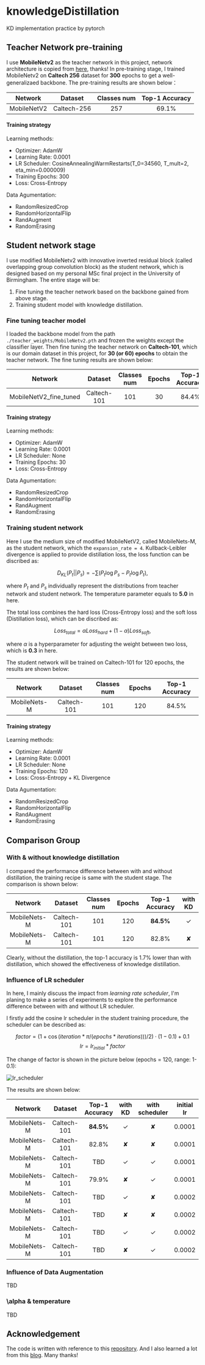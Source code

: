 # knowledgeDistillation

KD implementation practice by pytorch

## Teacher Network pre-training

I use **MobileNetv2** as the teacher network in this project, network architecture is copied from [here](https://github.com/WZMIAOMIAO/deep-learning-for-image-processing/blob/master/pytorch_classification/Test6_mobilenet/model_v2.py), thanks! 
In pre-training stage, I trained MobileNetv2 on **Caltech 256** dataset for **300** epochs to get a 
well-generalizaed backbone. The pre-training results are shown below：

|Network|Dataset|Classes num|Top-1 Accuracy|
|:-----:|:-----:|:-----:|:-----:|
|MobileNetV2|Caltech-256|257|69.1%|

#### Training strategy

Learning methods:
- Optimizer: AdamW
- Learning Rate: 0.0001
- LR Scheduler: CosineAnnealingWarmRestarts(T_0=34560, T_mult=2, eta_min=0.000009)
- Training Epochs: 300
- Loss: Cross-Entropy


Data Agumentation:
- RandomResizedCrop
- RandomHorizontalFlip
- RandAugment
- RandomErasing

## Student network stage

I use modified MobileNetv2 with innovative inverted residual block (called overlapping group convolution 
block) as the student network, which is designed based on my personal MSc final project in the University of 
Birmingham. The entire stage will be: 

1. Fine tuning the teacher network based on the backbone gained from above stage. 
2. Training student model with knowledge distillation. 

### Fine tuning teacher model

I loaded the backbone model from the path `./teacher_weights/MobileNetv2.pth` and frozen the weights 
except the classifier layer. Then fine tuning the teacher network on **Caltech-101**, which is our domain 
dataset in this project, for **30 (or 60) epochs** to obtain the teacher network. The fine tuning results are 
shown below:

|Network|Dataset|Classes num|Epochs|Top-1 Accuracy|
|:-----:|:-----:|:-----:|:-----:|:-----:|
|MobileNetV2_fine_tuned|Caltech-101|101|30|84.4%|

#### Training strategy

Learning methods:
- Optimizer: AdamW
- Learning Rate: 0.0001
- LR Scheduler: None
- Training Epochs: 30
- Loss: Cross-Entropy

Data Agumentation:
- RandomResizedCrop
- RandomHorizontalFlip
- RandAugment
- RandomErasing

### Training student network

Here I use the medium size of modified MobileNetV2, called MobileNets-M, as the student network, which 
the `expansion_rate = 4`. Kullback-Leibler divergence is applied to provide distillation loss, the loss function 
can be discribed as:

$$D_{KL}(P_t||P_s) = -\sum (P_t\log P_s-P_t\log P_t),$$

where $P_t$ and $P_s$ individually represent the distributions from teacher network and student network. 
The temperature parameter equals to **5.0** in here. 

The total loss combines the hard loss (Cross-Entropy loss) and the soft loss (Distillation loss), which can be 
discribed as:

$$ Loss_{total} = \alpha Loss_{hard} + (1- \alpha) Loss_{soft},$$

where $\alpha$ is a hyperparameter for adjusting the weight between two loss, which is **0.3** in here. 

The student network will be trained on Caltech-101 for 120 epochs, the results are shown below:

|Network|Dataset|Classes num|Epochs|Top-1 Accuracy|
|:-----:|:-----:|:-----:|:-----:|:-----:|
|MobileNets-M|Caltech-101|101|120|84.5%|

#### Training strategy

Learning methods:
- Optimizer: AdamW
- Learning Rate: 0.0001
- LR Scheduler: None
- Training Epochs: 120
- Loss: Cross-Entropy + KL Divergence 

Data Agumentation:
- RandomResizedCrop
- RandomHorizontalFlip
- RandAugment
- RandomErasing

## Comparison Group

### With & without knowledge distillation 

I compared the performance difference between with and without distillation, the training recipe is same 
with the student stage. The comparison is shown below:

|Network|Dataset|Classes num|Epochs|Top-1 Accuracy|with KD|
|:-----:|:-----:|:-----:|:-----:|:-----:|:-----:|
|MobileNets-M|Caltech-101|101|120|**84.5%**|&#10003;|
|MobileNets-M|Caltech-101|101|120|82.8%|&#10008;|

Clearly, without the distillation, the top-1 accuracy is 1.7% lower than with distillation, which showed the 
effectiveness of knowledge distillation. 

### Influence of LR scheduler

In here, I mainly discuss the impact from *learning rate scheduler*, I'm planing to make a series of experiments
to explore the performance difference between with and without LR scheduler.

I firstly add the cosine lr scheduler in the student training procedure, the scheduler can be described as: 

$$factor = (1 + \cos(iteration * \pi / (epochs * iterations))) / 2) \cdot (1 - 0.1) + 0.1$$
$$lr = lr_{initial}*factor$$

The change of factor is shown in the picture below (epochs = 120, range: 1-0.1):

![lr_scheduler](.\\imgs\\lr_scheduler.png)

The results are shown below:

|Network|Dataset|Top-1 Accuracy|with KD|with scheduler|initial lr|
|:-----:|:-----:|:-----:|:-----:|:-----:|:-----:|
|MobileNets-M|Caltech-101|**84.5%**|&#10003;|&#10008;|0.0001|
|MobileNets-M|Caltech-101|82.8%|&#10008;|&#10008;|0.0001|
|MobileNets-M|Caltech-101|TBD|&#10003;|&#10003;|0.0001|
|MobileNets-M|Caltech-101|79.9%|&#10008;|&#10003;|0.0001|
|MobileNets-M|Caltech-101|TBD|&#10003;|&#10008;|0.0002|
|MobileNets-M|Caltech-101|TBD|&#10008;|&#10008;|0.0002|
|MobileNets-M|Caltech-101|TBD|&#10003;|&#10003;|0.0002|
|MobileNets-M|Caltech-101|TBD|&#10008;|&#10003;|0.0002|

### Influence of Data Augmentation

TBD

### \alpha & temperature 

TBD

## Acknowledgement

The code is written with reference to this [repository](https://github.com/WZMIAOMIAO/deep-learning-for-image-processing/tree/master/pytorch_classification/Test6_mobilenet). 
And I also learned a lot from this [blog](https://blog.csdn.net/weixin_44911037/article/details/123134947). Many thanks!
